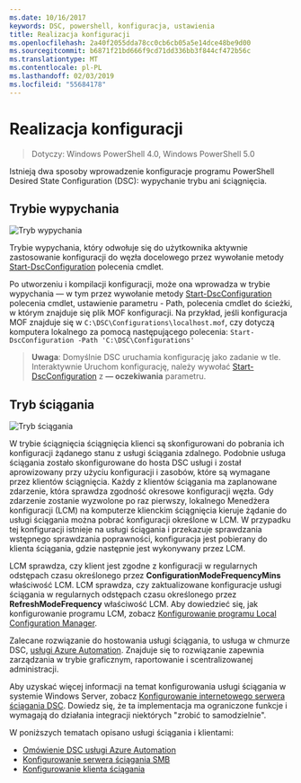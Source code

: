 ```yaml
---
ms.date: 10/16/2017
keywords: DSC, powershell, konfiguracja, ustawienia
title: Realizacja konfiguracji
ms.openlocfilehash: 2a40f2055dda78cc0cb6cb05a5e14dce48be9d00
ms.sourcegitcommit: b6871f21bd666f9cd71dd336bb3f844cf472b56c
ms.translationtype: MT
ms.contentlocale: pl-PL
ms.lasthandoff: 02/03/2019
ms.locfileid: "55684178"
---
```

# <a name="enacting-configurations"></a>Realizacja konfiguracji

>Dotyczy: Windows PowerShell 4.0, Windows PowerShell 5.0

Istnieją dwa sposoby wprowadzenie konfiguracje programu PowerShell Desired State Configuration (DSC): wypychanie trybu ani ściągnięcia.

## <a name="push-mode"></a>Trybie wypychania

![Tryb wypychania](../images/pushModel.png "wypychania jak działa tryb")

Trybie wypychania, który odwołuje się do użytkownika aktywnie zastosowanie konfiguracji do węzła docelowego przez wywołanie metody [Start-DscConfiguration](/powershell/module/psdesiredstateconfiguration/start-dscconfiguration) polecenia cmdlet.

Po utworzeniu i kompilacji konfiguracji, może ona wprowadza w trybie wypychania — w tym przez wywołanie metody [Start-DscConfiguration](/powershell/module/psdesiredstateconfiguration/start-dscconfiguration) polecenia cmdlet, ustawienie parametru - Path, polecenia cmdlet do ścieżki, w którym znajduje się plik MOF konfiguracji.
Na przykład, jeśli konfiguracja MOF znajduje się w `C:\DSC\Configurations\localhost.mof`, czy dotyczą komputera lokalnego za pomocą następującego polecenia: `Start-DscConfiguration -Path 'C:\DSC\Configurations'`

> __Uwaga__: Domyślnie DSC uruchamia konfigurację jako zadanie w tle. Interaktywnie Uruchom konfigurację, należy wywołać [Start-DscConfiguration](/powershell/module/psdesiredstateconfiguration/start-dscconfiguration) z __— oczekiwania__ parametru.

## <a name="pull-mode"></a>Tryb ściągania

![Tryb ściągania](../images/pullModel.png "jak ściągać działa tryb")

W trybie ściągnięcia ściągnięcia klienci są skonfigurowani do pobrania ich konfiguracji żądanego stanu z usługi ściągania zdalnego.
Podobnie usługa ściągania zostało skonfigurowane do hosta DSC usługi i został aprowizowany przy użyciu konfiguracji i zasobów, które są wymagane przez klientów ściągnięcia.
Każdy z klientów ściągania ma zaplanowane zdarzenie, która sprawdza zgodność okresowe konfiguracji węzła.
Gdy zdarzenie zostanie wyzwolone po raz pierwszy, lokalnego Menedżera konfiguracji (LCM) na komputerze klienckim ściągnięcia kieruje żądanie do usługi ściągania można pobrać konfiguracji określone w LCM.
W przypadku tej konfiguracji istnieje na usługi ściągania i przekazuje sprawdzania wstępnego sprawdzania poprawności, konfiguracja jest pobierany do klienta ściągania, gdzie następnie jest wykonywany przez LCM.

LCM sprawdza, czy klient jest zgodne z konfiguracji w regularnych odstępach czasu określonego przez **ConfigurationModeFrequencyMins** właściwość LCM.
LCM sprawdza, czy zaktualizowane konfiguracje usługi ściągania w regularnych odstępach czasu określonego przez **RefreshModeFrequency** właściwość LCM.
Aby dowiedzieć się, jak konfigurowanie programu LCM, zobacz [Konfigurowanie programu Local Configuration Manager](../managing-nodes/metaConfig.md).

Zalecane rozwiązanie do hostowania usługi ściągania, to usługa w chmurze DSC, [usługi Azure Automation](https://azure.microsoft.com/services/automation/).
Znajduje się to rozwiązanie zapewnia zarządzania w trybie graficznym, raportowanie i scentralizowanej administracji.

Aby uzyskać więcej informacji na temat konfigurowania usługi ściągania w systemie Windows Server, zobacz [Konfigurowanie internetowego serwera ściągania DSC](pullServer.md).
Dowiedz się, że ta implementacja ma ograniczone funkcje i wymagają do działania integracji niektórych "zrobić to samodzielnie".

W poniższych tematach opisano usługi ściągania i klientami:

- [Omówienie DSC usługi Azure Automation](https://docs.microsoft.com/azure/automation/automation-dsc-overview)
- [Konfigurowanie serwera ściągania SMB](pullServerSMB.md)
- [Konfigurowanie klienta ściągania](pullClientConfigID.md)
